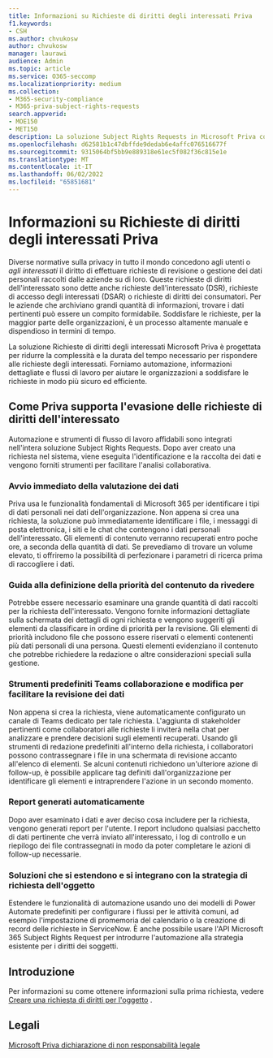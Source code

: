 ```yaml
---
title: Informazioni su Richieste di diritti degli interessati Priva
f1.keywords:
- CSH
ms.author: chvukosw
author: chvukosw
manager: laurawi
audience: Admin
ms.topic: article
ms.service: O365-seccomp
ms.localizationpriority: medium
ms.collection:
- M365-security-compliance
- M365-priva-subject-rights-requests
search.appverid:
- MOE150
- MET150
description: La soluzione Subject Rights Requests in Microsoft Priva consente di trovare i dati personali e collaborare alla revisione del contenuto e alla creazione di report.
ms.openlocfilehash: d62581b1c47dbffde9dedab6e4affc076516677f
ms.sourcegitcommit: 9315064bf5bb9e889318e61ec5f082f36c815e1e
ms.translationtype: MT
ms.contentlocale: it-IT
ms.lasthandoff: 06/02/2022
ms.locfileid: "65851681"
---
```

# <a name="learn-about-priva-subject-rights-requests"></a>Informazioni su Richieste di diritti degli interessati Priva

Diverse normative sulla privacy in tutto il mondo concedono agli utenti o *agli interessati* il diritto di effettuare richieste di revisione o gestione dei dati personali raccolti dalle aziende su di loro. Queste richieste di diritti dell'interessato sono dette anche richieste dell'interessato (DSR), richieste di accesso degli interessati (DSAR) o richieste di diritti dei consumatori. Per le aziende che archiviano grandi quantità di informazioni, trovare i dati pertinenti può essere un compito formidabile. Soddisfare le richieste, per la maggior parte delle organizzazioni, è un processo altamente manuale e dispendioso in termini di tempo.

La soluzione Richieste di diritti degli interessati Microsoft Priva è progettata per ridurre la complessità e la durata del tempo necessario per rispondere alle richieste degli interessati. Forniamo automazione, informazioni dettagliate e flussi di lavoro per aiutare le organizzazioni a soddisfare le richieste in modo più sicuro ed efficiente.

## <a name="how-priva-supports-subject-rights-request-fulfillment"></a>Come Priva supporta l'evasione delle richieste di diritti dell'interessato

Automazione e strumenti di flusso di lavoro affidabili sono integrati nell'intera soluzione Subject Rights Requests. Dopo aver creato una richiesta nel sistema, viene eseguita l'identificazione e la raccolta dei dati e vengono forniti strumenti per facilitare l'analisi collaborativa.

### <a name="immediate-kickoff-of-data-evaluation"></a>Avvio immediato della valutazione dei dati

Priva usa le funzionalità fondamentali di Microsoft 365 per identificare i tipi di dati personali nei dati dell'organizzazione. Non appena si crea una richiesta, la soluzione può immediatamente identificare i file, i messaggi di posta elettronica, i siti e le chat che contengono i dati personali dell'interessato. Gli elementi di contenuto verranno recuperati entro poche ore, a seconda della quantità di dati. Se prevediamo di trovare un volume elevato, ti offriremo la possibilità di perfezionare i parametri di ricerca prima di raccogliere i dati.

### <a name="help-in-prioritizing-content-to-review"></a>Guida alla definizione della priorità del contenuto da rivedere

Potrebbe essere necessario esaminare una grande quantità di dati raccolti per la richiesta dell'interessato. Vengono fornite informazioni dettagliate sulla schermata dei dettagli di ogni richiesta e vengono suggeriti gli elementi da classificare in ordine di priorità per la revisione. Gli elementi di priorità includono file che possono essere riservati o elementi contenenti più dati personali di una persona. Questi elementi evidenziano il contenuto che potrebbe richiedere la redazione o altre considerazioni speciali sulla gestione.

### <a name="built-in-teams-collaboration-and-editing-tools-to-facilitate-data-review"></a>Strumenti predefiniti Teams collaborazione e modifica per facilitare la revisione dei dati

Non appena si crea la richiesta, viene automaticamente configurato un canale di Teams dedicato per tale richiesta. L'aggiunta di stakeholder pertinenti come collaboratori alle richieste li inviterà nella chat per analizzare e prendere decisioni sugli elementi recuperati. Usando gli strumenti di redazione predefiniti all'interno della richiesta, i collaboratori possono contrassegnare i file in una schermata di revisione accanto all'elenco di elementi. Se alcuni contenuti richiedono un'ulteriore azione di follow-up, è possibile applicare tag definiti dall'organizzazione per identificare gli elementi e intraprendere l'azione in un secondo momento.

### <a name="automatically-generated-reports"></a>Report generati automaticamente

Dopo aver esaminato i dati e aver deciso cosa includere per la richiesta, vengono generati report per l'utente. I report includono qualsiasi pacchetto di dati pertinente che verrà inviato all'interessato, i log di controllo e un riepilogo dei file contrassegnati in modo da poter completare le azioni di follow-up necessarie.

### <a name="solutions-that-extend-and-integrate-with-your-subject-request-strategy"></a>Soluzioni che si estendono e si integrano con la strategia di richiesta dell'oggetto

Estendere le funzionalità di automazione usando uno dei modelli di Power Automate predefiniti per configurare i flussi per le attività comuni, ad esempio l'impostazione di promemoria del calendario o la creazione di record delle richieste in ServiceNow. È anche possibile usare l'API Microsoft 365 Subject Rights Request per introdurre l'automazione alla strategia esistente per i diritti dei soggetti.

## <a name="getting-started"></a>Introduzione

Per informazioni su come ottenere informazioni sulla prima richiesta, vedere [Creare una richiesta di diritti per l'oggetto](subject-rights-requests-create.md) .

## <a name="legal-disclaimer"></a>Legali

[Microsoft Priva dichiarazione di non responsabilità legale](priva-disclaimer.md)
